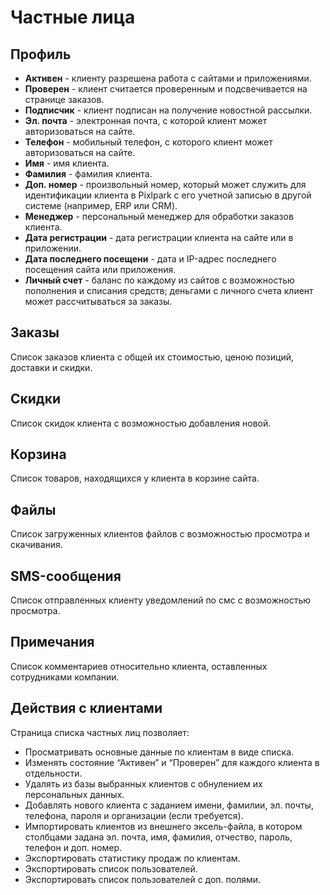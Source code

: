 # Частные лица

## Профиль
* **Активен** - клиенту разрешена работа с сайтами и приложениями.
* **Проверен** - клиент считается проверенным и подсвечивается на странице заказов.
* **Подписчик** - клиент подписан на получение новостной рассылки.
* **Эл. почта** - электронная почта, с которой клиент может авторизоваться на сайте.
* **Телефон** - мобильный телефон, с которого клиент может авторизоваться на сайте.
* **Имя** - имя клиента.
* **Фамилия** - фамилия клиента.
* **Доп. номер** - произвольный номер, который может служить для идентификации клиента в Pixlpark с его учетной записью в другой системе (например, ERP или CRM).
* **Менеджер** - персональный менеджер для обработки заказов клиента.
* **Дата регистрации** - дата регистрации клиента на сайте или в приложении.
* **Дата последнего посещени** - дата и IP-адрес последнего посещения сайта или приложения.
* **Личный счет** - баланс по каждому из сайтов с возможностью пополнения и списания средств; деньгами с личного счета клиент может рассчитываться за заказы.

## Заказы
Список заказов клиента с общей их стоимостью, ценою позиций, доставки и скидки.

## Скидки
Список скидок клиента с возможностью добавления новой.

## Корзина
Список товаров, находящихся у клиента в корзине сайта.

## Файлы
Список загруженных клиентов файлов с возможностью просмотра и скачивания.

## SMS-сообщения
Список отправленных клиенту уведомлений по смс с возможностью просмотра.

## Примечания
Список комментариев относительно клиента, оставленных сотрудниками компании.

## Действия с клиентами
Страница списка частных лиц позволяет:
* Просматривать основные данные по клиентам в виде списка.
* Изменять состояние “Активен” и “Проверен” для каждого клиента в отдельности.
* Удалять из базы выбранных клиентов с обнулением их персональных данных.
* Добавлять нового клиента с заданием имени, фамилии, эл. почты, телефона, пароля и организации (если требуется).
* Импортировать клиентов из внешнего эксель-файла, в котором столбцами задана эл. почта, имя, фамилия, отчество, пароль, телефон и доп. номер.
* Экспортировать статистику продаж по клиентам.
* Экспортировать список пользователей.
* Экспортировать список пользователей с доп. полями.
